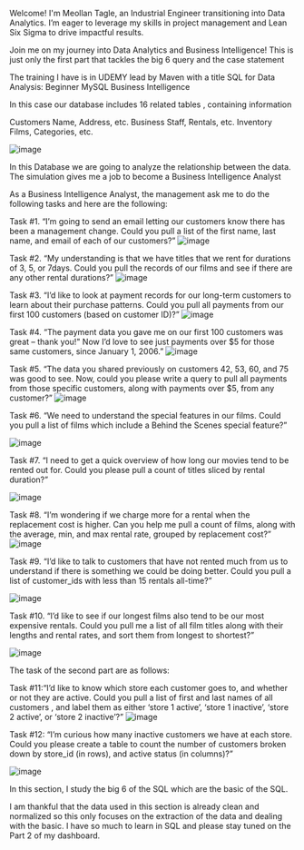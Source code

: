 Welcome! I'm Meollan Tagle, an Industrial Engineer transitioning into Data Analytics. 
I’m eager to leverage my skills in project management and Lean Six Sigma to drive impactful results.

Join me on my journey into Data Analytics and Business Intelligence!
This is just only the first part that tackles the big 6 query and the case statement

The training I have is in UDEMY lead by Maven with a title
SQL for Data Analysis: Beginner MySQL Business Intelligence

In this case our database includes
16 related tables , containing information

Customers Name, Address, etc.
Business Staff, Rentals, etc.
Inventory Films, Categories, etc.

![image](https://github.com/user-attachments/assets/a8fcef2e-6222-4601-a88f-703b177ad448)




In this Database we are going to analyze the relationship between the data.
The simulation gives me a job to become a Business Intelligence Analyst

As a Business Intelligence Analyst, the management ask me to do the following tasks and here are the following:

Task #1.	“I’m going to send an email letting our customers know there has been a management change. 
Could you pull a list of the first name, last name, and email of each of our customers?”
![image](https://github.com/user-attachments/assets/1c630f3d-e7dd-40e2-917e-4e1c52ef7526)

Task #2.	“My understanding is that we have titles that we rent for durations of 3, 5, or 7days. 
Could you pull the records of our films and see if there are any other rental durations?”
![image](https://github.com/user-attachments/assets/faafc505-cd16-484f-964f-f0b853473ed1)

Task #3.	“I’d like to look at payment records for our long-term customers to learn about their purchase patterns. 
Could you pull all payments from our first 100 customers (based on customer ID)?”
![image](https://github.com/user-attachments/assets/543ceb24-7f71-49bb-8774-07f274b70e4d)

Task #4.	“The payment data you gave me on our first 100 customers was great – thank you!"
Now I’d love to see just payments over $5 for those same customers, since January 1, 2006.” 
![image](https://github.com/user-attachments/assets/8f0ed8d1-4512-4d7e-8b28-6804a9b3f36f)

Task #5.	“The data you shared previously on customers 42, 53, 60, and 75 was good to see. 
Now, could you please write a query to pull all payments from those specific customers, along with payments over $5, from any customer?”
![image](https://github.com/user-attachments/assets/fa3766f1-51e5-4545-9988-eaab25f2aa01)

Task #6.	“We need to understand the special features in our films.
Could you pull a list of films which include a Behind the Scenes special feature?”

![image](https://github.com/user-attachments/assets/61741504-ee4b-4a10-8e9f-111e1b15ee3e)

Task #7.	“I need to get a quick overview of how long our movies tend to be rented out for. 
Could you please pull a count of titles sliced by rental duration?”

![image](https://github.com/user-attachments/assets/2f98bbd4-17f9-42ac-88e4-8e21fa8f79ed)

Task #8.	“I’m wondering if we charge more for a rental when the replacement cost is higher. 
Can you help me pull a count of films, along with the average, min, and max rental rate, grouped by replacement cost?”
![image](https://github.com/user-attachments/assets/820c0691-6ca8-45dd-a464-45aff8a1f10f)

Task #9.	“I’d like to talk to customers that have not rented much from us to understand if there is something we could be doing better. Could you pull a list of customer_ids with less than 15 rentals all-time?”

![image](https://github.com/user-attachments/assets/6b01b66c-f761-4338-b8d5-11c2a6fc53f3)

Task #10.	“I’d like to see if our longest films also tend to be our most expensive rentals. 
Could you pull me a list of all film titles along with their lengths and rental rates, and sort them from longest to shortest?”

![image](https://github.com/user-attachments/assets/c9a0501a-a8cf-4f0f-9730-b4a8e65cf1f6)

The task of the second part are as follows:

Task #11:“I’d like to know which store each customer goes to, and whether or not they are active.
Could you pull a list of first and last names of all customers , and label them as either ‘store 1 active’, ‘store 1 inactive’, ‘store 2 active’, or ‘store 2 inactive’?”
![image](https://github.com/user-attachments/assets/961c8c11-1532-46fb-a95e-b776f76b9cd7)

Task #12: “I’m curious how many inactive customers we have at each store. Could you please create a table to count the number of customers broken down by store_id (in rows), and active status (in columns)?”

![image](https://github.com/user-attachments/assets/9f36f352-1c54-4536-bf67-fe130360d0ed)

In this section, I study the big 6 of the SQL which are the basic of the SQL.

I am thankful that the data used in this section is already clean and normalized so this only focuses on the extraction of the data and dealing with the basic. 
I have so much to learn in SQL and please stay tuned on the Part 2 of my dashboard.
